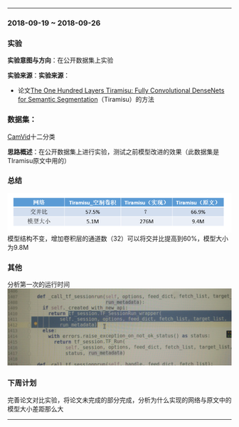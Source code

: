 ﻿
---
### 2018-09-19 ~ 2018-09-26

###  **实验** 

**实验意图与方向**：在公开数据集上实验

**实验来源**：**实验来源**：
- 论文[The One Hundred Layers Tiramisu: Fully Convolutional DenseNets for Semantic Segmentation](https://arxiv.org/abs/1611.09326)（Tiramisu）的方法
	
### **数据集**：
[CamVid](http://mi.eng.cam.ac.uk/research/projects/VideoRec/CamVid/#ClassLabels)十二分类

**思路概述**：在公开数据集上进行实验，测试之前模型改进的效果（此数据集是TIramisu原文中用的）

### **总结**
![结果](./picture/jieguo.png)
模型结构不变，增加卷积层的通道数（32）可以将交并比提高到60%，模型大小为9.8M
### **其他**
分析第一次的运行时间
![其它](./picture/qita.png)
### **下周计划**

完善论文对比实验，将论文未完成的部分完成，分析为什么实现的网络与原文中的模型大小差距那么大

---
